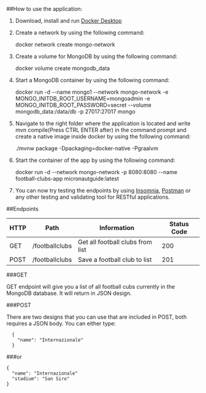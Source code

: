 ##How to use the application:

1. Download, install and run [Docker Desktop](https://www.docker.com/products/docker-desktop/)
2. Create a network by using the following command:

   docker network create mongo-network
3. Create a volume for MongoDB by using the following command:

   docker volume create mongodb_data
4. Start a MongoDB container by using the following command: 

   docker run -d --name mongo1 --network mongo-network -e MONGO_INITDB_ROOT_USERNAME=mongoadmin -e MONGO_INITDB_ROOT_PASSWORD=secret --volume mongodb_data:/data/db -p 27017:27017 mongo
5. Navigate to the right folder where the application is located and write mvn compile(Press CTRL ENTER after)  in the command prompt and create a native image inside docker by using the following command:

   ./mvnw package -Dpackaging=docker-native -Pgraalvm
6. Start the container of the app by using the following command:

   docker run -d --network mongo-network -p 8080:8080 --name football-clubs-app micronautguide:latest
7. You can now try testing the endpoints by using [Insomnia](https://insomnia.rest/download), [Postman](https://www.postman.com/downloads/) or any other testing and validating tool for RESTful applications.

##Endpoints

| HTTP   | Path                   | Information      | Status Code |
|--------|------------------------|--------------------------------         |-------------|
| GET    | /footballclubs             | Get all football clubs from list    | 200         |
| POST    | /footballclubs | Save a football club to list | 201  | 

###GET

GET endpoint will give you a list of all football cubs currently in the MongoDB database. It will return in JSON design.

###POST

There are two designs that you can use that are included in POST, both requires a JSON body. You can either type:

      {
        "name": "Internazionale"
      }

###or

    {
      "name": "Internazionale"
      "stadium": "San Siro"
    }
 
    

